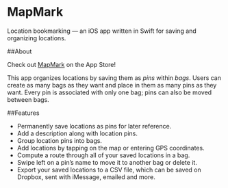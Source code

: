 # MapMark
Location bookmarking — an iOS app written in Swift for saving and organizing locations.

##About

Check out [MapMark](https://itunes.apple.com/bt/app/mapmark/id1131505775?mt=8) on the App Store!

This app organizes locations by saving them as *pins* within *bags*. Users can create as many bags as they want and place in them as many pins as they want. Every pin is associated with only one bag; pins can also be moved between bags.

##Features
- Permanently save locations as pins for later reference.
- Add a description along with location pins.
- Group location pins into bags.
- Add locations by tapping on the map or entering GPS coordinates.
- Compute a route through all of your saved locations in a bag.
- Swipe left on a pin’s name to move it to another bag or delete it.
- Export your saved locations to a CSV file, which can be saved on Dropbox, sent with iMessage, emailed and more.
